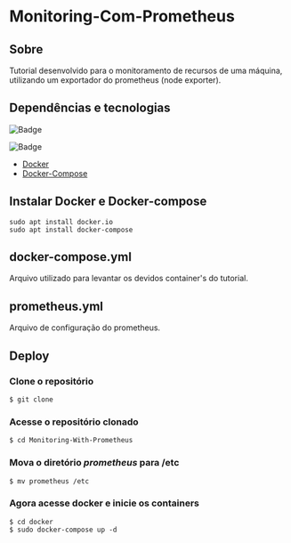 # Monitoring-Com-Prometheus

## Sobre
Tutorial desenvolvido para o monitoramento de recursos de uma máquina, utilizando um exportador do prometheus (node exporter).
 
## Dependências e tecnologias
![Badge](https://img.shields.io/static/v1?label=DOCKER&message=DOCKER&color=blue&style=for-the-badge&logo=DOCKER)

![Badge](https://img.shields.io/static/v1?label=Prometheus&message=Prometheus&color=blue&style=for-the-badge&logo=PROMETHEUS)
- [Docker](https://www.docker.com/)
- [Docker-Compose](https://docs.docker.com/compose/)

## Instalar Docker e Docker-compose
```
sudo apt install docker.io
sudo apt install docker-compose
```

## docker-compose.yml
Arquivo utilizado para levantar os devidos container's do tutorial.

## prometheus.yml
Arquivo de configuração do prometheus.

## Deploy
### Clone o repositório
```
$ git clone 
```

### Acesse o repositório clonado
```
$ cd Monitoring-With-Prometheus
```

### Mova o diretório *prometheus* para /etc
```
$ mv prometheus /etc
```
### Agora acesse docker e inicie os containers
```
$ cd docker
$ sudo docker-compose up -d
```




